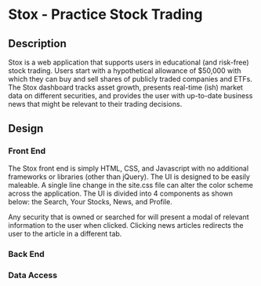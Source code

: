 # Stox - Practice Stock Trading

## Description

Stox is a web application that supports users in educational (and risk-free) stock trading. Users start with a hypothetical allowance of $50,000 with which they can buy and sell shares of publicly traded companies and ETFs. The Stox dashboard tracks asset growth, presents real-time (ish) market data on different securities, and provides the user with up-to-date business news that might be relevant to their trading decisions.

## Design

### Front End
The Stox front end is simply HTML, CSS, and Javascript with no additional frameworks or libraries (other than jQuery). The UI is designed to be easily maleable. A single line change in the site.css file can alter the color scheme across the application. The UI is divided into 4 components as shown below: the Search, Your Stocks, News, and Profile.

Any security that is owned or searched for will present a modal of relevant information to the user when clicked. Clicking news articles redirects the user to the article in a different tab.

### Back End

### Data Access
